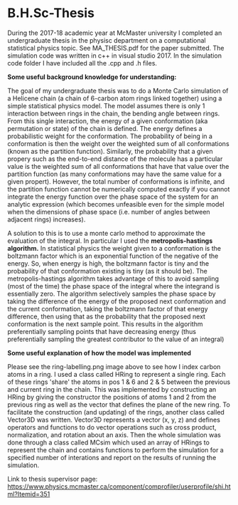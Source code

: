 # B.H.Sc-Thesis
During the 2017-18 academic year at McMaster university I completed an undergraduate thesis in the physisc department on a computational statistical physics topic. See MA_THESIS.pdf for the paper submitted. The simulation code was written in c++ in visual studio 2017. In the simulation code folder I have included all the .cpp and .h files.


**Some useful background knowledge for understanding:**

The goal of my undergraduate thesis was to do a Monte Carlo simulation of a Helicene chain (a chain of 6-carbon atom rings linked together) using a simple statistical physics model. The model assumes there is only 1 interaction between rings in the chain, the bending angle between rings. From this single interaction, the energy of a given conformation (aka permutation or state) of the chain is defined. The energy defines a probabilistic weight for the conformation. The probability of being in a conformation is then the weight over the weighted sum of all conformations (known as the partition function). Similarly, the probability that a given propery such as the end-to-end distance of the molecule has a particular value is the weighted sum of all conformations that have that value over the partition function (as many conformations may have the same value for a given propert). However, the total number of conformations is infinite, and the partition function cannot be numerically computed exactly if you cannot integrate the energy function over the phase space of the system for an analytic expression (which becomes unfeasible even for the simple model when the dimensions of phase space (i.e. number of angles between adjacent rings) increases).

A solution to this is to use a monte carlo method to approximate the evaluation of the integral. In particular I used the **metropolis-hastings algorithm.** In statistical physics the weight given to a conformation is the boltzmann factor which is an exponential function of the negative of the energy. So, when energy is high, the boltzmann factor is tiny and the probability of that conformation existing is tiny (as it should be). The metropolis-hastings algorithm takes advantage of this to avoid sampling (most of the time) the phase space of the integral where the integrand is essentially zero. The algorithm selectively samples the phase space by taking the difference of the energy of the proposed next conformation and the current conformation, taking the boltzmann factor of that energy difference, then using that as the probability that the proposed next conformation is the next sample point. This results in the algorithm preferentially sampling points that have decreasing energy (thus preferentially sampling the greatest contributor to the value of an integral)


**Some useful explanation of how the model was implemented**

Please see the ring-labelling.png image above to see how I index carbon atoms in a ring. I used a class called HRing to represent a single ring. Each of these rings 'share' the atoms in pos 1 & 6 and 2 & 5 between the previous and current ring in the chain. This was implemented by constructing an HRing by giving the constructor the positions of atoms 1 and 2 from the previous ring as well as the vector that defines the plane of the new ring. To facilitate the construction (and updating) of the rings, another class called Vector3D was written. Vector3D represents a vector (x, y, z) and defines operators and functions to do vector operations such as cross product, normalization, and rotation about an axis. Then the whole simulation was done through a class called MCsim which used an array of HRings to represent the chain and contains functions to perform the simulation for a specified number of interations and report on the results of running the simulation. 


Link to thesis supervisor page: https://www.physics.mcmaster.ca/component/comprofiler/userprofile/shi.html?Itemid=351
